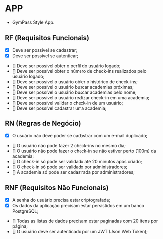 # APP
 
- GymPass Style App.

## RF (Requisitos Funcionais)

- [x] Deve ser possível se cadastrar;
- [x] Deve ser possível se autenticar;
- [] Deve ser possível obter o perfil do usuário logado;
- [] Deve ser possível obter o número de check-ins realizados pelo usuário logado;
- [] Deve ser possível o usuário obter o histórico de check-ins;
- [] Deve ser possível o usuário buscar academias próximas;
- [] Deve ser possível o usuário buscar academias pelo nome;
- [] Deve ser possível o usuário realizar check-in em uma academia;
- [] Deve ser possível validar o check-in de um usuário;
- [] Deve ser possível cadastrar uma academia;


## RN (Regras de Negócio)

- [x] O usuário não deve poder se cadastrar com um e-mail duplicado;
- [] O usuário não pode fazer 2 check-ins no mesmo dia;
- [] O usuário não pode fazer o check-in se não estiver perto (100m) da academia;
- [] O check-in só pode ser validado até 20 minutos após criado;
- [] O check-in só pode ser validado por administradores;
- [] A academia só pode ser cadastrada por administradores;

## RNF (Requisitos Não Funcionais)

- [x] A senha do usuário precisa estar criptografada; 
- [x] Os dados da aplicação precisam estar persistidos em um banco PostgreSQL;
- [] Todas as listas de dados precisam estar paginadas com 20 itens por página;
- [] O usuário deve ser autenticado por um JWT (Json Web Token);
